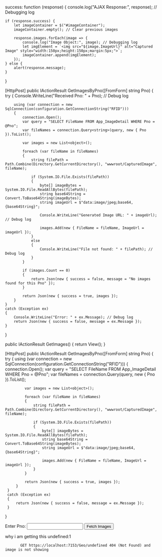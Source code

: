 success: function (response) {
    console.log("AJAX Response:", response); // Debugging log

    if (response.success) {
        let imageContainer = $("#imageContainer");
        imageContainer.empty(); // Clear previous images

        response.images.forEach(image => {
            console.log("Image Object:", image); // Debugging log
            let imgElement = `<img src="${image.ImageUrl}" alt="Captured Image" style="width:150px;height:150px;margin:5px;">`;
            imageContainer.append(imgElement);
        });
    } else {
        alert(response.message);
    }
}

 
 [HttpPost]
public IActionResult GetImagesByPno([FromForm] string Pno)
{
    try
    {
        Console.WriteLine("Received Pno: " + Pno); // Debug log

        using (var connection = new SqlConnection(configuration.GetConnectionString("RFID")))
        {
            connection.Open();
            var query = "SELECT FileName FROM App_ImageDetail WHERE Pno = @Pno";
            var fileNames = connection.Query<string>(query, new { Pno }).ToList();

            var images = new List<object>();

            foreach (var fileName in fileNames)
            {
                string filePath = Path.Combine(Directory.GetCurrentDirectory(), "wwwroot/CapturedImage", fileName);

                if (System.IO.File.Exists(filePath))
                {
                    byte[] imageBytes = System.IO.File.ReadAllBytes(filePath);
                    string base64String = Convert.ToBase64String(imageBytes);
                    string imageUrl = $"data:image/jpeg;base64,{base64String}";

                    Console.WriteLine("Generated Image URL: " + imageUrl); // Debug log

                    images.Add(new { FileName = fileName, ImageUrl = imageUrl });
                }
                else
                {
                    Console.WriteLine("File not found: " + filePath); // Debug log
                }
            }

            if (images.Count == 0)
            {
                return Json(new { success = false, message = "No images found for this Pno" });
            }

            return Json(new { success = true, images });
        }
    }
    catch (Exception ex)
    {
        Console.WriteLine("Error: " + ex.Message); // Debug log
        return Json(new { success = false, message = ex.Message });
    }
}

 
 
public IActionResult GetImages()
 {
     return View();
 }

 [HttpPost]
 public IActionResult GetImagesByPno([FromForm] string Pno)
 {
     try
     {
         using (var connection = new SqlConnection(configuration.GetConnectionString("RFID")))
         {
             connection.Open();
             var query = "SELECT FileName FROM App_ImageDetail WHERE Pno = @Pno";
             var fileNames = connection.Query<string>(query, new { Pno }).ToList();

             var images = new List<object>();

             foreach (var fileName in fileNames)
             {
                 string filePath = Path.Combine(Directory.GetCurrentDirectory(), "wwwroot/CapturedImage", fileName);

                 if (System.IO.File.Exists(filePath))
                 {
                     byte[] imageBytes = System.IO.File.ReadAllBytes(filePath);
                     string base64String = Convert.ToBase64String(imageBytes);
                     string imageUrl = $"data:image/jpeg;base64,{base64String}";

                     images.Add(new { FileName = fileName, ImageUrl = imageUrl });
                 }
             }

             return Json(new { success = true, images });
         }
     }
     catch (Exception ex)
     {
         return Json(new { success = false, message = ex.Message });
     }
 }


<form id="fetchImagesForm" asp-action="GetImagesByPno">
    <label>Enter Pno:</label>
    <input type="text" id="Pno" name="Pno" required>
    <button type="submit">Fetch Images</button>
</form>

<div id="imageContainer"></div>

<script src="https://code.jquery.com/jquery-3.6.0.min.js"></script>
<script>
    $(document).ready(function () {
        $("#fetchImagesForm").submit(function (event) {
            event.preventDefault(); // Stop default form submission

            let formData = new FormData(this);

            $.ajax({
                url: "/Geo/GetImagesByPno", // Ensure this is the correct endpoint
                type: "POST",
                data: formData,
                processData: false,
                contentType: false,
                success: function (response) {
                    if (response.success) {
                        let imageContainer = $("#imageContainer");
                        imageContainer.empty(); // Clear previous images

                        response.images.forEach(image => {
                            let imgElement = `<img src="${image.ImageUrl}" alt="Captured Image" style="width:150px;height:150px;margin:5px;">`;
                            imageContainer.append(imgElement);
                        });
                    } else {
                        alert(response.message);
                    }
                },
                error: function () {
                    alert("Error fetching images.");
                }
            });
        });
    });
</script>


why i am getting this undefined:1 
            
           GET https://localhost:7153/Geo/undefined 404 (Not Found) and image is not showing
